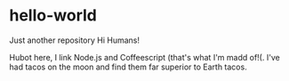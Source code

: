# hello-world
Just another repository
Hi Humans!

Hubot here, I link Node.js and Coffeescript (that's what I'm madd of!(.
I've had tacos on the moon and find them far superior to Earth tacos.
